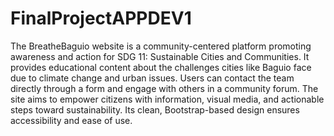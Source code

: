 # FinalProjectAPPDEV1
The BreatheBaguio website is a community-centered platform  promoting awareness and action for SDG 11: Sustainable Cities and Communities. It provides educational content about the challenges cities like Baguio face due to climate change and urban issues. Users can contact the team directly through a form and engage with others in a community forum. The site aims to empower citizens with information, visual media, and actionable steps toward sustainability. Its clean, Bootstrap-based design ensures accessibility and ease of use.

